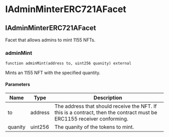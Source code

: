 # IAdminMinterERC721AFacet

## IAdminMinterERC721AFacet

Facet that allows admins to mint 1155 NFTs.

### adminMint

```solidity
function adminMint(address to, uint256 quanity) external
```

Mints an 1155 NFT with the specified quantity.

#### Parameters

| Name | Type | Description |
| ---- | ---- | ----------- |
| to | address | The address that should receive the NFT. If this is a contract, then the contract must be ERC1155 receiver conforming. |
| quanity | uint256 | The quanity of the tokens to mint. |


